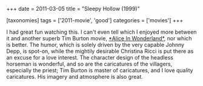 +++
date = 2011-03-05
title = "Sleepy Hollow (1999)"

[taxonomies]
tags = ['2011-movie', 'good']
categories = ['movies']
+++

I had great fun watching this. I can\'t even tell which I enjoyed more
between it and another superb Tim Burton movie, [\*Alice In
Wonderland\*], nor which is better. The humor, which is solely driven by
the very capable Johnny Depp, is spot-on, while the mightily desirable
Christina Ricci is put there as an excuse for a love interest. The
character design of the headless horseman is wonderful, and so are the
caricatures of the villagers, especially the priest; Tim Burton is
master of caricatures, and I love quality caricatures. His imagery and
atmosphere is also great.

  [\*Alice In Wonderland\*]: http://tshepang.net/alice-in-wonderland-2010
